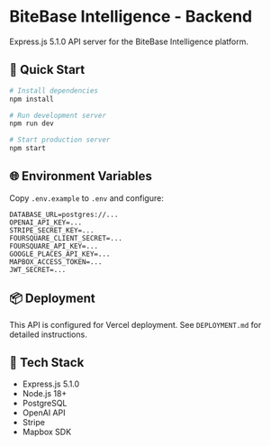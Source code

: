 # BiteBase Intelligence - Backend

Express.js 5.1.0 API server for the BiteBase Intelligence platform.

## 🚀 Quick Start

```bash
# Install dependencies
npm install

# Run development server
npm run dev

# Start production server
npm start
```

## 🌐 Environment Variables

Copy `.env.example` to `.env` and configure:

```env
DATABASE_URL=postgres://...
OPENAI_API_KEY=...
STRIPE_SECRET_KEY=...
FOURSQUARE_CLIENT_SECRET=...
FOURSQUARE_API_KEY=...
GOOGLE_PLACES_API_KEY=...
MAPBOX_ACCESS_TOKEN=...
JWT_SECRET=...
```

## 📦 Deployment

This API is configured for Vercel deployment. See `DEPLOYMENT.md` for detailed instructions.

## 🔧 Tech Stack

- Express.js 5.1.0
- Node.js 18+
- PostgreSQL
- OpenAI API
- Stripe
- Mapbox SDK
